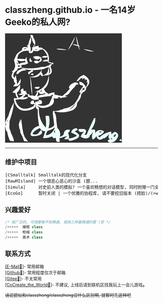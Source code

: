 <h1> <strong> classzheng.github.io </strong> - 一名14岁Geeko的私人网? </h1>
<img src="https://github.com/classzheng/classzheng.github.io/blob/main/classzhengGithub.png?raw=true"/>

----------------------------------------------------------------------------------------------------------------------

## 维护中项目
<pre>
[CSmalltalk] Smalltalk的现代化分支  
[RawMIsland] 一个很恶心恶心的沙盒 (臆...  
[Simula]     对史前人类的模拟? 一个喜欢畅想的对话模型, 同时附赠一门全新的人造语言  
[EcoGo]      暂时关闭 | 一个优雅的协程库, 请不要挖旧版本 (捂脸)/(>w\ )
</pre>
## 兴趣爱好
```cpp
/* 挺广泛的, 可惜都做不到精通, 就挑三样最精通的罢 (悲 */
/+++++  编程 class
/+++++  枪械 class
/+++++  美术 class
```
## 联系方式
<a href="mailto:classzheng@outlook.com">[E-Mail📧]</a>- 常用邮箱  
<a href="www.github.com/classzheng">[Github💾]</a>- 常用程度仅次于邮箱  
<a href="www.gitee.com/classzheng">[Gitee🐴]</a>- 不太常用  
<a href="www.ccw.site/student/64c8baf86481cf2007b8870a">[CoCreate_the_World🔨]</a>- 不建议, 上线后请到联机区找我玩上一会儿游戏₀   
  
<del> 话说貌似和classzheng/classzheng没什么区别啊, 就暂时先这样吧 </del>
